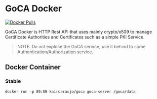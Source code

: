 # GoCA Docker

[![Docker Pulls](https://img.shields.io/docker/pulls/kairoaraujo/goca.svg?maxAge=604800)](https://hub.docker.com/r/kairoaraujo/goca/)

GoCA Docker is HTTP Rest API that uses mainly crypto/x509 to manage Certificate Authorities and Certificates such
as a simple PKI Service.

> NOTE: Do not explose the GoCA service, use it behind to some Authentication/Authorization service.

## Docker Container
### Stable
```
docker run -p 80:80 kairoaraujo/goca goca-server /goca/data
```
